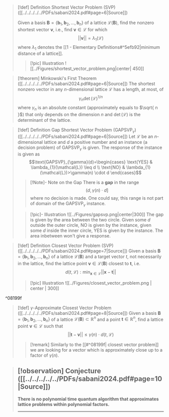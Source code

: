 >[!def] Definition Shortest Vector Problem (SVP) ([[../../../../../PDFs/sabani2024.pdf#page=6|Source]])
>
>Given a basis $\mathbf{B}=\{\mathbf{b}_{1}, \mathbf{b}_{2},\dots,\mathbf{b}_{n}  \}$ of a lattice $\mathcal{L}(\mathbf{B})$, find the nonzero shortest vector $\mathbf{v}$, i.e., find $\mathbf{v} \in \mathcal{L}$ for which $$\lvert\lvert \mathbf{v} \rvert\rvert = \lambda_{1}(\mathcal{L}) $$
>where $\lambda_{1}$ denotes the [[1 - Elementary Definitions#^5efb92|minimum distance of a lattice]].
>>[!pic] Illustration
>>![[../Figures/shortest_vector_problem.png|center| 450]]
>

>[!theorem] Minkowski's First Theorem ([[../../../../../PDFs/sabani2024.pdf#page=6|Source]])
>The shortest nonzero vector in any $n$-dimensional lattice $\mathcal{L}$ has a length, at most, of $$\gamma_{n}\det(\mathcal{L})^{1/n}$$ where $\gamma_{n}$ is an absolute constant (approximately equals to $\sqrt{ n }$) that only depends on the dimension $n$ and $\det(\mathcal{L})$ is the determinant of the lattice.

>[!def] Definition Gap Shortest Vector Problem ($\text{GAPSVP}_{\gamma})$ ([[../../../../../PDFs/sabani2024.pdf#page=6|Source]])
>Let $\mathcal{L}$ be an $n$-dimensional lattice and $d$ a positive number and an instance (a decision problem) of $\text{GAPSVP}_{\gamma}$ is given. The response of the instance is given as
>$$\text{GAPSVP}_{\gamma}(d)=\begin{cases}
> \text{YES} & \lambda_{1}(\mathcal{L}) \leq d \\
> \text{NO} & \lambda_{1}(\mathcal{L})>\gamma(n) \cdot d
>\end{cases}$$
>>[!Note]- Note on the Gap
>> There is a **gap** in the range $$\Big(d, \gamma(n)\cdot d \Big]$$ where no decision is made. One could say, this range is not part of domain of the $\text{GAPSVP}_{\gamma}$ instance.
>
>>[!pic]- Illustration
>>![[../Figures/gapsvp.png|center|300]]
>>The gap is given by the area between the two circle. Given some $d$ outside the outer circle, NO is given by the instance, given some $d$ inside the inner circle, YES is given by the instance. The area inbetween won't give a response.

>[!def] Definition Closest Vector Problem (SVP) ([[../../../../../PDFs/sabani2024.pdf#page=7|Source]])
> Given a basis $\mathbf{B}=\{ \mathbf{b}_{1}, \mathbf{b}_{2}, \dots, \mathbf{b}_{n} \}$ of a lattice $\mathcal{L}(\mathbf{B})$ and a target vector $t$, not necessarily in the lattice, find the lattice point $\mathbf{v} \in \mathcal{L}(\mathbf{B})$ closest to $\mathbf{t}$, i.e.
> $$d(t,\mathcal{L}): \min_{\mathbf{x} \in \mathcal{L}} \lvert\lvert \mathbf{x}-\mathbf{t} \rvert\rvert $$
>
>>[!pic] Illustration
>> ![[../Figures/closest_vector_problem.png | center | 300]]
>

^08199f

>[!def] $\gamma$-Approximate Closest Vector Problem ([[../../../../../PDFs/sabani2024.pdf#page=8|Source]])
> Given a basis $\mathbf{B}=\{ \mathbf{b}_{1}, \mathbf{b}_{2}, \dots, \mathbf{b}_{n} \}$ of a lattice $\mathcal{L}(\mathbf{B}) \subset \mathbb{R}^n$ and a point $\mathbf{t} \in \mathbb{R}^n$, find a lattice point $\mathbf{v}\in \mathcal{L}$ such that $$\lvert\lvert \mathbf{t}-\mathbf{v} \rvert\rvert \leq \gamma(n) \cdot d(t, \mathcal{L})$$
>
>>[!remark]
>>Similarly to the [[#^08199f| closest vector problem]] we are looking for a vector which is approximately close up to a factor of $\gamma(n)$.


>[!observation] Conjecture ([[../../../../../PDFs/sabani2024.pdf#page=10|Source]])
>---
>**There is no polynomial time quantum algorithm that approximates lattice problems within polynomial factors.**
>
>---